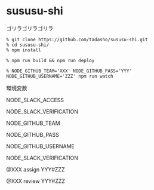 # sususu-shi

ゴリラゴリラゴリラ

```
% git clone https://github.com/tadasho/sususu-shi.git
% cd sususu-shi/
% npm install
```

```
% npm run build && npm run deploy
```

```
% NODE_GITHUB_TEAM='XXX' NODE_GITHUB_PASS='YYY' NODE_GITHUB_USERNAME='ZZZ' npm run watch
```

環境変数

NODE_SLACK_ACCESS

NODE_SLACK_VERIFICATION

NODE_GITHUB_TEAM

NODE_GITHUB_PASS

NODE_GITHUB_USERNAME

NODE_SLACK_VERIFICATION



@XXX assign YYY#ZZZ

@XXX review YYY#ZZZ
